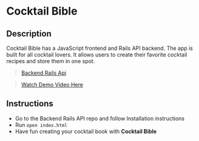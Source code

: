 # Cocktail Bible

## Description

Cocktail Bible has a JavaScript frontend and Rails API backend. The app is built for all cocktail lovers. It allows users to create their favorite cocktail recipes and store them in one spot.



>[Backend Rails Api](https://github.com/ValentinaPanic/cocktail-bible-backend)

>[Watch Demo Video  Here](https://www.youtube.com/watch?v=r0zheb1JsqE&t=1s)

## Instructions

* Go to the Backend Rails API repo and follow Installation instructions
* Run `open index.html `
* Have fun creating your cocktail book with **Cocktail Bible**
